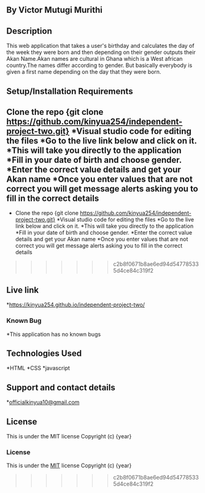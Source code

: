 ## By Victor Mutugi Murithi
## Description
This web application that takes a user's birthday and calculates the day of the week they were born and then depending on their gender outputs their Akan Name.Akan names are cultural in Ghana which is a West african country.The names differ according to gender. But basically everybody is given a first name depending on the day that they were born.
## Setup/Installation Requirements
## Clone the repo {git clone https://github.com/kinyua254/independent-project-two.git} *Visual studio code for editing the files *Go to the live link below and click on it. *This will take you directly to the application *Fill in your date of birth and choose gender. *Enter the correct value details and get your Akan name *Once you enter values that are not correct you will get message alerts asking you to fill in the correct details
* Clone the repo {git clone https://github.com/kinyua254/independent-project-two.git}
*Visual studio code for editing the files
*Go to the live link below and click on it.
*This will take you directly to the application
*Fill in your date of birth and choose gender.
*Enter the correct value details and get your Akan name
*Once you enter values that are not correct you will get message alerts asking you to fill in the correct details
>>>>>>> c2b8f0671b8ae6ed94d547785335d4ce84c319f2
## Live link
*https://kinyua254.github.io/independent-project-two/

### Known Bug
*This application has no known bugs 

## Technologies Used
*HTML *CSS *javascript

## Support and contact details
*officialkinyua10@gmail.com

## License
This is under the MIT license Copyright (c) {year}

### License
This is under the [MIT](LICENSE) license
Copyright (c) {year} 
>>>>>>> c2b8f0671b8ae6ed94d547785335d4ce84c319f2
